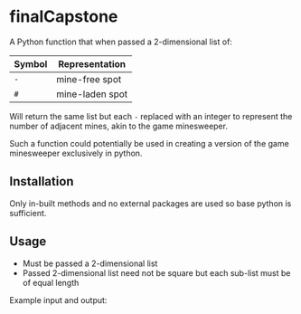 # finalCapstone

A Python function that when passed a 2-dimensional list of: 

| Symbol | Representation |
| --- | --- |
| `-` | mine-free spot |
| `#` | mine-laden spot |

Will return the same list but each `-` replaced with an integer to represent the number of adjacent mines, akin to the game minesweeper.

Such a function could potentially be used in creating a version of the game minesweeper exclusively in python.
 
## Installation

Only in-built methods and no external packages are used so base python is sufficient. 

## Usage
- Must be passed a 2-dimensional list
- Passed 2-dimensional list need not be square but each sub-list must be of equal length

Example input and output:
